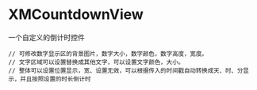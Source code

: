 # XMCountdownView
一个自定义的倒计时控件

    // 可修改数字显示区的背景图片，数字大小，数字颜色，数字高度，宽度。
    // 文字区域可以设置替换成其他文字，可以设置文字颜色，大小。
    // 整体可以设置位置显示，宽、设置无效，可以根据传入的时间戳自动转换成天、时、分显示，并且按照设置的时长倒计时
